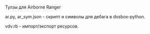 ﻿
Тулзы для Airborne Ranger

ar.py, ar_sym.json - скрипт и символы для дебага в dosbox-python.

vdv.rb - импорт/экспорт ресурсов.